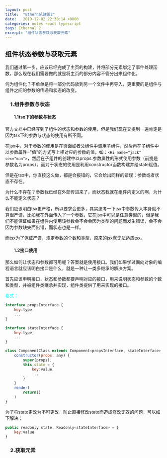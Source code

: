 ```yaml
---
layout: post
title:  "Ethernal建设2"
date:   2019-12-02 22:38:14 +0800
categories: notes react typescript
tags: Ethernal 2
excerpt: "组件状态参数与获取元素"
---
```


## 组件状态参数与获取元素

我们通过第一步，应该已经完成了主页的构建，并将部分元素绑定了事件处理函数，那么现在我们需要做的就是将主页的部分内容不管分出来组件化。

何为组件化？不单单是将一部分代码放到另一个文件中再导入，更重要的是组件与组件之间的参数的传递和状态的改变。

### &emsp;1.组件参数与状态

#### &emsp;&emsp;1.1tsx下的参数与状态

官方文档中已经写到了组件的状态和参数的使用，但是我们现在又提到一遍肯定是因为tsx下的参数与状态的使用有所不同。

在jsx中，对于参数的使用是在页面或者父组件中调用子组件，然后再在子组件中以参数属性="值"的方式写上相对应的参数的值，如：`<Hi name="jack" sex="man">`，然后在子组件的创建中以props.参数属性的形式使用参数（前提是参数名为props）。而对于状态的使用是利用constructor函数构建并给state赋值。

但是在tsx中，你直接这么做，都是会报错的，它会给出同样的错误：参数或者状态不存在。

为什么不存在？参数我已经在外部传进来了，而状态我就在组件内定义的啊，为什么不能定义状态？

我们应该明白tsx更严格，所以要求会更多，其实思考一下jsx中参数传入本身就不算很严谨，比如我在外面传入了一个参数，它在jsx中可以是任意类型的，但是我们不能保证如果在组件内使用该参数会不会会因为类型的问题而发生错误，会不会因为参数缺失而出错，而状态也是一样。

而tsx为了保证严谨，规定参数的个数和类型，原来的jsx就无法适应tsx。

#### &emsp;&emsp;1.2接口使用

那么如何让状态和参数都可用呢？答案就是使用接口。我们如果学过面向对象的编程语言就应该明白接口是什么，就是一种让一类多继承的解决方案。

首先应该申明接口，状态和参数都要声明对应的接口，用来说明状态和参数的个数和类型，并被组件类继承并实现，组件类提供了用来实现的接口。

<font color="aqua">格式：</font>

```javascript
interface propsInterface {
    key:type,
    ...
}

interface stateInterface {
    key:type,
    ...
}

class ComponentClass extends Component<propsInterface, stateInterface> {
    constructor(props: any) {
        super(props);
        this.state = {
            key:value,
            ...
        }
    }
    render(
        return()
    )
}
```

为了将state更改为不可更改，防止直接修改state而造成修改无效的问题，可以如下解决：

```javascript
public readonly state: Readonly<stateInterface> = {
    key:value
}
```

### &emsp;2.获取元素
